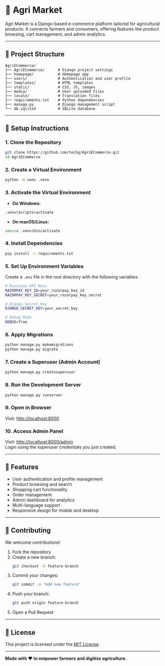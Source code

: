 # 🌾 Agri Market

Agri Market is a Django-based e-commerce platform tailored for agricultural products. It connects farmers and consumers, offering features like product browsing, cart management, and admin analytics.

---

## 📁 Project Structure

```
AgriECommerce/
├── AgriECommerce/      # Django project settings
├── homepage/           # Homepage app
├── users/              # Authentication and user profile
├── templates/          # HTML templates
├── static/             # CSS, JS, images
├── media/              # User uploaded files
├── locale/             # Translation files
├── requirements.txt    # Python dependencies
├── manage.py           # Django management script
└── db.sqlite3          # SQLite database
```

---

## 🔧 Setup Instructions

### 1. Clone the Repository

```bash
git clone https://github.com/techg/AgriECommerce.git
cd AgriECommerce
```

### 2. Create a Virtual Environment

```bash
python -m venv .venv
```

### 3. Activate the Virtual Environment

- **On Windows:**

```bash
.venv\Scripts\activate
```

- **On macOS/Linux:**

```bash
source .venv/bin/activate
```

### 4. Install Dependencies

```bash
pip install -r requirements.txt
```

### 5. Set Up Environment Variables

Create a `.env` file in the root directory with the following variables:

```bash
# Razorpay API Keys
RAZORPAY_KEY_ID=your_razorpay_key_id
RAZORPAY_KEY_SECRET=your_razorpay_key_secret

# Django Secret Key
DJANGO_SECRET_KEY=your_secret_key

# Debug Mode
DEBUG=True
```

### 6. Apply Migrations

```bash
python manage.py makemigrations
python manage.py migrate
```

### 7. Create a Superuser (Admin Account)

```bash
python manage.py createsuperuser
```

### 8. Run the Development Server

```bash
python manage.py runserver
```

### 9. Open in Browser

Visit: [http://localhost:8000](http://localhost:8000)

### 10. Access Admin Panel

Visit: [http://localhost:8000/admin](http://localhost:8000/admin)  
Login using the superuser credentials you just created.

---

## 🤖 Features

- User authentication and profile management
- Product browsing and search
- Shopping cart functionality
- Order management
- Admin dashboard for analytics
- Multi-language support
- Responsive design for mobile and desktop

---

## 🤝 Contributing

We welcome contributions!

1. Fork the repository
2. Create a new branch:
   ```bash
   git checkout -b feature-branch
   ```
3. Commit your changes:
   ```bash
   git commit -m "Add new feature"
   ```
4. Push your branch:
   ```bash
   git push origin feature-branch
   ```
5. Open a Pull Request

---

## 📄 License

This project is licensed under the [MIT License](LICENSE).

---

**Made with ❤️ to empower farmers and digitize agriculture.**
